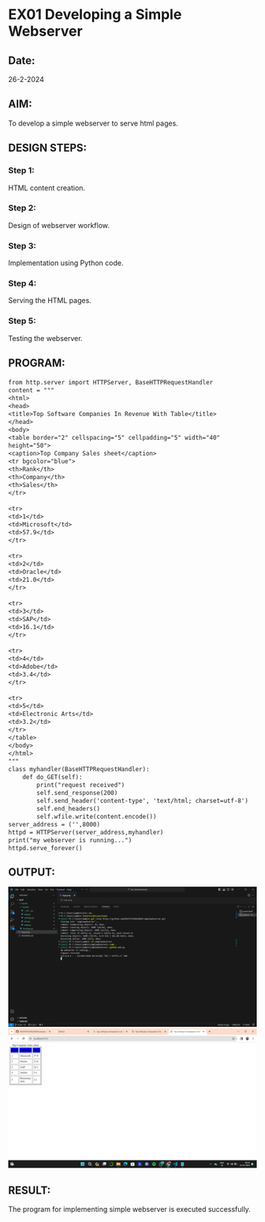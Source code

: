 # EX01 Developing a Simple Webserver
## Date:
26-2-2024

## AIM:
To develop a simple webserver to serve html pages.

## DESIGN STEPS:
### Step 1: 
HTML content creation.

### Step 2:
Design of webserver workflow.

### Step 3:
Implementation using Python code.

### Step 4:
Serving the HTML pages.

### Step 5:
Testing the webserver.

## PROGRAM:
```
from http.server import HTTPServer, BaseHTTPRequestHandler
content = """
<html>
<head>
<title>Top Software Companies In Revenue With Table</title>
</head>
<body>
<table border="2" cellspacing="5" cellpadding="5" width="40" height="50">
<caption>Top Company Sales sheet</caption>
<tr bgcolor="blue">
<th>Rank</th>
<th>Company</th>
<th>Sales</th>
</tr>

<tr>
<td>1</td>
<td>Microsoft</td>
<td>57.9</td>
</tr>

<tr>
<td>2</td>
<td>Oracle</td>
<td>21.0</td>
</tr>

<tr>
<td>3</td>
<td>SAP</td>
<td>16.1</td>
</tr>

<tr>
<td>4</td>
<td>Adobe</td>
<td>3.4</td>
</tr>

<tr>
<td>5</td>
<td>Electronic Arts</td>
<td>3.2</td>
</tr>
</table>
</body>
</html>
"""
class myhandler(BaseHTTPRequestHandler):
    def do_GET(self):
        print("request received")
        self.send_response(200)
        self.send_header('content-type', 'text/html; charset=utf-8')
        self.end_headers()
        self.wfile.write(content.encode())
server_address = ('',8000)
httpd = HTTPServer(server_address,myhandler)
print("my webserver is running...")
httpd.serve_forever()
```


## OUTPUT:
![alt text](<simple web page 2-1.png>)
![alt text](<simple web page.png>)

## RESULT:
The program for implementing simple webserver is executed successfully.
